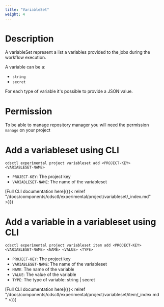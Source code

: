 ```yaml
---
title: "VariableSet"
weight: 4
---
```


# Description

A variableSet represent a list a variables provided to the jobs during the workflow execution.

A variable can be a:

* `string`
* `secret`

For each type of variable it's possible to provide a JSON value.

# Permission

To be able to manage repository manager you will need the permission `manage` on your project

# Add a variableset using CLI

```
cdsctl experimental project variableset add <PROJECT-KEY> <VARIABLESET-NAME> 
```
* `PROJECT-KEY`: The project key
* `VARIABLESET-NAME`: The name of the variableset

[Full CLI documentation here]({{< relref "/docs/components/cdsctl/experimental/project/variableset/_index.md" >}})

# Add a variable in a variableset using CLI

```
cdsctl experimental project variableset item add <PROJECT-KEY> <VARIABLESET-NAME> <NAME> <VALUE> <TYPE> 
```
* `PROJECT-KEY`: The project key
* `VARIABLESET-NAME`: The name of the variableset
* `NAME`: The name of the variable
* `VALUE`: The value of the variable
* `TYPE`: The type of variable:  string | secret

[Full CLI documentation here]({{< relref "/docs/components/cdsctl/experimental/project/variableset/item/_index.md" >}})








